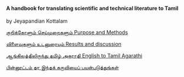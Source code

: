 #### A handbook for translating scientific and technical literature to Tamil

by Jeyapandian Kottalam

[குறிக்கோளும் செய்முறைகளும் Purpose and Methods](Purpose-and-Methods.md)

[விளைவுகளும் உடனுரையும் Results and discussion](Results-and-discussion.md)

[ஆங்கிலத்திலிருந்து தமிழ் அகராதி English to Tamil Agarathi](EnglishToTamilList.md)

[பின்னூட்டம் தர இந்தக் கருவியைப் பயன்படுத்துங்கள்](Seeking-Feedback.md)
